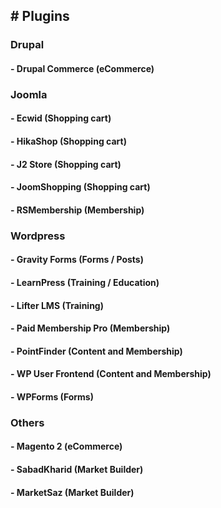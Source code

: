 ## # Plugins

### Drupal

#### - Drupal Commerce (eCommerce)

### Joomla

#### - Ecwid (Shopping cart)

#### - HikaShop (Shopping cart)

#### - J2 Store (Shopping cart)

#### - JoomShopping (Shopping cart)

#### - RSMembership (Membership)

### Wordpress

#### - Gravity Forms (Forms / Posts)

#### - LearnPress (Training / Education)

#### - Lifter LMS (Training)

#### - Paid Membership Pro (Membership)

#### - PointFinder (Content and Membership)

#### - WP User Frontend (Content and Membership)

#### - WPForms (Forms)

### Others

#### - Magento 2 (eCommerce)

#### - SabadKharid (Market Builder)

#### - MarketSaz (Market Builder)
